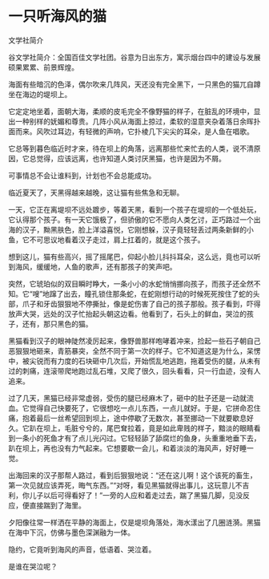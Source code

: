 # 一只听海风的猫

文学社简介

谷文学社简介：全国百佳文学社团。谷意为日出东方，寓示烟台四中的建设与发展硕果累累、前景辉煌。

海面有些暗沉的色泽，偶尔吹来几阵风，天还没有完全黑下，一只黑色的猫兀自蹲坐在海边的堤坝上。

它定定地坐着，面朝大海，柔顺的皮毛完全不像野猫的样子，在脏乱的环境中，显出一种别样的妩媚和尊贵。几阵小风从海面上掠过，柔软的湿意夹杂着落日余晖扑面而来。风吹过耳边，有轻微的声响，它扑棱几下尖尖的耳朵，是人鱼在唱歌。

它总等到暮色临近时才来，待在坝上的角落，远离那些忙来忙去的人类，说不清原因，它总觉得，应该远离，也许知道人类讨厌黑猫，也许是因为不屑。

可事情总不会让谁料到，计划也不会总能成功。

临近夏天了，天黑得越来越晚，这让猫有些焦急和无聊。

一天，它正在离堤坝不远处踱步，等着天黑，看到一个孩子在堤坝的一个低处玩，它认得那个孩子。有一天它饿极了，但骄傲的它不愿向人类乞讨，正巧路过一个出海的汉子，黝黑肤色，脸上洋溢喜悦，它刚想躲，汉子竟轻轻丢过两条新鲜的小鱼，它不可思议地看着汉子走过，肩上扛着的，就是这个孩子。

想到这儿，猫有些高兴，摇了摇尾巴，仰起小脸儿抖抖耳朵，这么远，竟也可以听到海风，缓缓地，人鱼的歌声，还有那孩子的笑声吧。

突然，它琥珀似的双目瞬时睁大，一条小小的水蛇悄悄挪向孩子，而孩子还全然不知。它“嗖”地蹿了出去，瞳孔锁住那条蛇，在蛇刚想行动的时候死死按住了蛇的头部，爪子和牙齿狠狠地不停撕扯，像是蛇伤害了自己的孩子那般。孩子看到，吓得放声大哭，远处的汉子忙抬起头朝这边看。他看到了，石头上的鲜血，哭泣的孩子，还有，那只黑色的猫。

黑猫看到汉子的眼神陡然凌厉起来，像野兽那样咆哮着冲来，捡起一些石子朝自己恶狠狠地砸来，青筋暴突，全然不同于第一次的样子。它不知道这是为什么，呆愣中，被尖锐而有力度的石块砸中几次后，开始慌乱地逃跑，拖着受伤的腿，从未有过的刺痛，连滚带爬地跑过乱石堆，又爬了很久，回头看看，只一行血迹，没有人追来。

过了几天，黑猫已经非常虚弱，受伤的腿已经麻木了，砸中的肚子还是一动就流血。它觉得自己快要死了，它很想吃一点儿东西，一点儿就好。于是，它拼命忍住痛，抱着最后一丝希望回到坝上，途中停歇了无数次，甚至挪动一下就要歇息好久。它趴在坝上，毛脏兮兮的，尾巴耷拉着，竟是如此卑贱的样子，黯淡的眼睛看到一条小的死鱼才有了点儿光闪过。它轻轻舔了舔腐烂的鱼身，头重重地垂下去，趴在坝上，再也没有力气起来。它想要歇一会儿，和着淡淡的海风声，好好睡一觉。

出海回来的汉子那帮人路过，看到后狠狠地说：“还在这儿啊！这个该死的畜生，第一次见就应该弄死，晦气东西。”“对呀，看见黑猫就得出事儿，这玩意儿不吉利，你儿子以后可得看好了！”一旁的人应和着走过去，踹了黑猫几脚，见没反应，便直接踹到了海里。

夕阳像往常一样洒在平静的海面上，仅是堤坝角落处，海水漾出了几圈涟漪。黑猫在海中下沉，仿佛与墨色深渊融为一体。

隐约，它竟听到海风的声音，低语着、哭泣着。

是谁在哭泣呢？